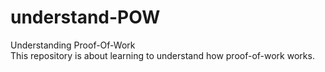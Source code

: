 # understand-POW
Understanding Proof-Of-Work  
This repository is about learning to understand how proof-of-work works.  
